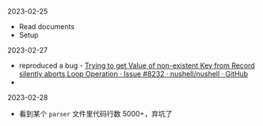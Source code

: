 2023-02-25

- Read documents
- Setup

2023-02-27

- reproduced a bug - [Trying to get Value of non-existent Key from Record silently aborts Loop Operation · Issue #8232 · nushell/nushell · GitHub](https://github.com/nushell/nushell/issues/8232)
- 

2023-02-28

- 看到某个 `parser` 文件里代码行数 5000+，弃坑了